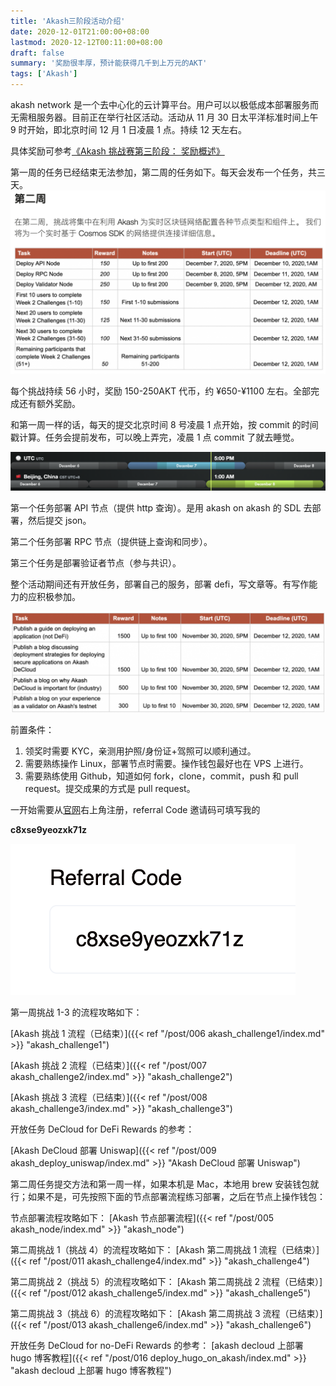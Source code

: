 ```yaml
---
title: 'Akash三阶段活动介绍'
date: 2020-12-01T21:00:00+08:00
lastmod: 2020-12-12T00:11:00+08:00
draft: false
summary: '奖励很丰厚，预计能获得几千到上万元的AKT'
tags: ['Akash']
---
```


akash network 是一个去中心化的云计算平台。用户可以以极低成本部署服务而无需租服务器。目前正在举行社区活动。活动从 11 月 30 日太平洋标准时间上午 9 时开始，即北京时间 12 月 1 日凌晨 1 点。持续 12 天左右。

具体奖励可参考[《Akash 挑战赛第三阶段： 奖励概述》](https://akash.network/blog/akashian-%e6%8c%91%e6%88%98%e8%b5%9b%e7%ac%ac%e4%b8%89%e9%98%b6%e6%ae%b5%ef%bc%9a-%e5%a5%96%e5%8a%b1%e6%a6%82%e8%bf%b0/?lang=zh-hans)

第一周的任务已经结束无法参加，第二周的任务如下。每天会发布一个任务，共三天。
![](week2.png)

每个挑战持续 56 小时，奖励 150-250AKT 代币，约 ¥650-¥1100 左右。全部完成还有额外奖励。

和第一周一样的话，每天的提交北京时间 8 号凌晨 1 点开始，按 commit 的时间戳计算。任务会提前发布，可以晚上弄完，凌晨 1 点 commit 了就去睡觉。

![](time.png)

第一个任务部署 API 节点（提供 http 查询）。是用 akash on akash 的 SDL 去部署，然后提交 json。

第二个任务部署 RPC 节点（提供链上查询和同步）。

第三个任务是部署验证者节点（参与共识）。

整个活动期间还有开放任务，部署自己的服务，部署 defi，写文章等。有写作能力的应积极参加。

![](write.png)

前置条件：

1. 领奖时需要 KYC，亲测用护照/身份证+驾照可以顺利通过。
2. 需要熟练操作 Linux，部署节点时需要。操作钱包最好也在 VPS 上进行。
3. 需要熟练使用 Github，知道如何 fork，clone，commit，push 和 pull request。提交成果的方式是 pull request。

一开始需要从[官网](https://app.akash.network/signup?ref=c8xse9yeozxk71z)右上角注册，referral Code 邀请码可填写我的

**c8xse9yeozxk71z**

![](referral%20Code.png)

第一周挑战 1-3 的流程攻略如下：

[Akash 挑战 1 流程（已结束）]({{< ref "/post/006 akash_challenge1/index.md" >}} "akash_challenge1")

[Akash 挑战 2 流程（已结束）]({{< ref "/post/007 akash_challenge2/index.md" >}} "akash_challenge2")

[Akash 挑战 3 流程（已结束）]({{< ref "/post/008 akash_challenge3/index.md" >}} "akash_challenge3")

开放任务 DeCloud for DeFi Rewards 的参考：

[Akash DeCloud 部署 Uniswap]({{< ref "/post/009 akash_deploy_uniswap/index.md" >}} "Akash DeCloud 部署 Uniswap")

第二周任务提交方法和第一周一样，如果本机是 Mac，本地用 brew 安装钱包就行；如果不是，可先按照下面的节点部署流程练习部署，之后在节点上操作钱包：

节点部署流程攻略如下：
[Akash 节点部署流程]({{< ref "/post/005 akash_node/index.md" >}} "akash_node")

第二周挑战 1（挑战 4）的流程攻略如下：
[Akash 第二周挑战 1 流程（已结束）]({{< ref "/post/011 akash_challenge4/index.md" >}} "akash_challenge4")

第二周挑战 2（挑战 5）的流程攻略如下：
[Akash 第二周挑战 2 流程（已结束）]({{< ref "/post/012 akash_challenge5/index.md" >}} "akash_challenge5")

第二周挑战 3（挑战 6）的流程攻略如下：
[Akash 第二周挑战 3 流程（已结束）]({{< ref "/post/013 akash_challenge6/index.md" >}} "akash_challenge6")

开放任务 DeCloud for no-DeFi Rewards 的参考：
[akash decloud 上部署 hugo 博客教程]({{< ref "/post/016 deploy_hugo_on_akash/index.md" >}} "akash decloud 上部署 hugo 博客教程")
